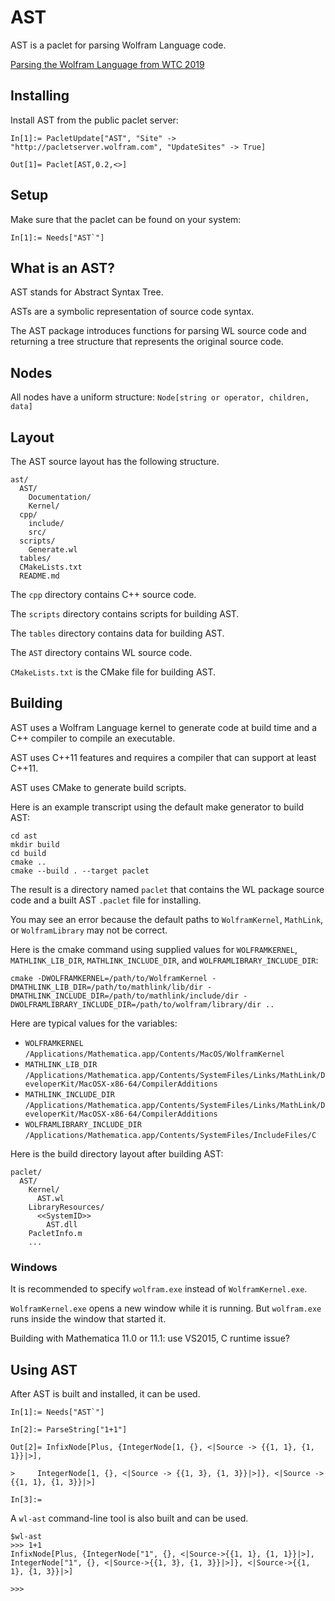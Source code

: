 # AST

AST is a paclet for parsing Wolfram Language code.

[Parsing the Wolfram Language from WTC 2019](https://www.wolfram.com/broadcast/video.php?c=467&p=5&v=2908)


## Installing

Install AST from the public paclet server:
```
In[1]:= PacletUpdate["AST", "Site" -> "http://pacletserver.wolfram.com", "UpdateSites" -> True]

Out[1]= Paclet[AST,0.2,<>]
```


## Setup

Make sure that the paclet can be found on your system:
```
In[1]:= Needs["AST`"]
```


## What is an AST?

AST stands for Abstract Syntax Tree.

ASTs are a symbolic representation of source code syntax.

The AST package introduces functions for parsing WL source code and returning a tree structure that represents the original source code.


## Nodes

All nodes have a uniform structure:
`Node[string or operator, children, data]`


## Layout

The AST source layout has the following structure.
```
ast/
  AST/
    Documentation/
    Kernel/
  cpp/
    include/
    src/
  scripts/
    Generate.wl
  tables/
  CMakeLists.txt
  README.md
```

The `cpp` directory contains C++ source code.

The `scripts` directory contains scripts for building AST.

The `tables` directory contains data for building AST.

The `AST` directory contains WL source code.

`CMakeLists.txt` is the CMake file for building AST.


## Building

AST uses a Wolfram Language kernel to generate code at build time and a C++ compiler to compile an executable.

AST uses C++11 features and requires a compiler that can support at least C++11.

AST uses CMake to generate build scripts.

Here is an example transcript using the default make generator to build AST:
```
cd ast
mkdir build
cd build
cmake ..
cmake --build . --target paclet
```

The result is a directory named `paclet` that contains the WL package source code and a built AST `.paclet` file for installing.

You may see an error because the default paths to `WolframKernel`, `MathLink`, or `WolframLibrary` may not be correct.

Here is the cmake command using supplied values for `WOLFRAMKERNEL`, `MATHLINK_LIB_DIR`, `MATHLINK_INCLUDE_DIR`, and `WOLFRAMLIBRARY_INCLUDE_DIR`:
```
cmake -DWOLFRAMKERNEL=/path/to/WolframKernel -DMATHLINK_LIB_DIR=/path/to/mathlink/lib/dir -DMATHLINK_INCLUDE_DIR=/path/to/mathlink/include/dir -DWOLFRAMLIBRARY_INCLUDE_DIR=/path/to/wolfram/library/dir ..
```

Here are typical values for the variables:
* `WOLFRAMKERNEL` `/Applications/Mathematica.app/Contents/MacOS/WolframKernel`
* `MATHLINK_LIB_DIR` `/Applications/Mathematica.app/Contents/SystemFiles/Links/MathLink/DeveloperKit/MacOSX-x86-64/CompilerAdditions`
* `MATHLINK_INCLUDE_DIR` `/Applications/Mathematica.app/Contents/SystemFiles/Links/MathLink/DeveloperKit/MacOSX-x86-64/CompilerAdditions`
* `WOLFRAMLIBRARY_INCLUDE_DIR` `/Applications/Mathematica.app/Contents/SystemFiles/IncludeFiles/C`

Here is the build directory layout after building AST:
```
paclet/
  AST/
    Kernel/
      AST.wl
    LibraryResources/
      <<SystemID>>
        AST.dll
    PacletInfo.m
    ...
```

### Windows

It is recommended to specify `wolfram.exe` instead of `WolframKernel.exe`.

`WolframKernel.exe` opens a new window while it is running. But `wolfram.exe` runs inside the window that started it.

Building with Mathematica 11.0 or 11.1: use VS2015, C runtime issue?


## Using AST

After AST is built and installed, it can be used.

```
In[1]:= Needs["AST`"]

In[2]:= ParseString["1+1"]

Out[2]= InfixNode[Plus, {IntegerNode[1, {}, <|Source -> {{1, 1}, {1, 1}}|>],

>     IntegerNode[1, {}, <|Source -> {{1, 3}, {1, 3}}|>]}, <|Source -> {{1, 1}, {1, 3}}|>]

In[3]:=
```

A `wl-ast` command-line tool is also built and can be used.

```
$wl-ast
>>> 1+1
InfixNode[Plus, {IntegerNode["1", {}, <|Source->{{1, 1}, {1, 1}}|>], IntegerNode["1", {}, <|Source->{{1, 3}, {1, 3}}|>]}, <|Source->{{1, 1}, {1, 3}}|>]

>>>
```
